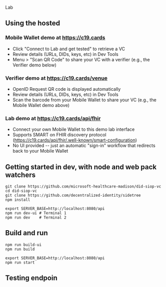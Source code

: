 Lab
## Using the hosted

### Mobile Wallet demo at https://c19.cards

* Click "Connect to Lab and get tested" to retrieve a VC
* Review details (URLs, DIDs, keys, etc) in Dev Tools
* Menu > "Scan QR Code" to share your VC with a verifier (e.g., the Verifier demo below)

### Verifier demo at https://c19.cards/venue

* OpenID Request QR code is displayed automatically
* Review details (URLs, DIDs, keys, etc) in Dev Tools
* Scan the barcode from your Mobile Wallet to share your VC (e.g., the Mobile Wallet demo above)

###  Lab demo at https://c19.cards/api/fhir

* Connect your own Mobile Wallet to this demo lab interface
* Supports SMART on FHIR discovery protocol (https://c19.cards/api/fhir/.well-known/smart-configuration)
* No UI provided -- just an automatic "sign-in" workflow that redirects back to your Mobile Wallet


## Getting started in dev, with node and web pack watchers
    git clone https://github.com/microsoft-healthcare-madison/did-siop-vc
    cd did-siop-vc
    git clone https://github.com/decentralized-identity/sidetree
    npm install

    export SERVER_BASE=http://localhost:8080/api
    npm run dev-ui # Terminal 1
    npm run dev    # Terminal 2



## Build and run
    npm run build-ui
    npm run build

    export SERVER_BASE=http://localhost:8080/api
    npm run start

## Testing endpoin
